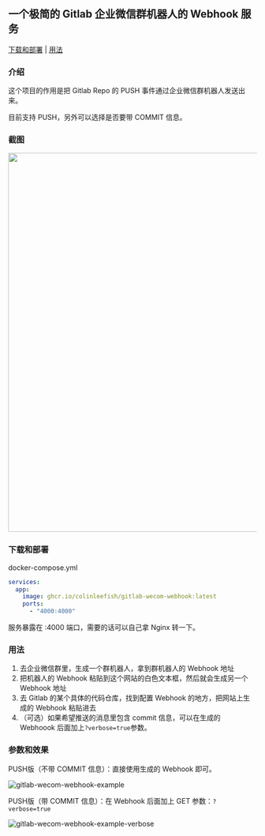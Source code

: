 ## 一个极简的 Gitlab 企业微信群机器人的 Webhook 服务

<a href="#下载和部署">下载和部署</a> | <a href="#用法">用法</a>

### 介绍

这个项目的作用是把 Gitlab Repo 的 PUSH 事件通过企业微信群机器人发送出来。

目前支持 PUSH，另外可以选择是否要带 COMMIT 信息。

### 截图

<img src="https://github.com/user-attachments/assets/d804b017-63c8-468b-9497-2c9fb8d788a0" style="width: 768px" />

### 下载和部署

docker-compose.yml
```docker-compose.yml
services:
  app:
    image: ghcr.io/colinleefish/gitlab-wecom-webhook:latest
    ports:
      - "4000:4000"
```

服务暴露在 :4000 端口，需要的话可以自己拿 Nginx 转一下。

### 用法

1. 去企业微信群里，生成一个群机器人，拿到群机器人的 Webhook 地址
2. 把机器人的 Webhook 粘贴到这个网站的白色文本框，然后就会生成另一个 Webhook 地址
3. 去 Gitlab 的某个具体的代码仓库，找到配置 Webhook 的地方，把网站上生成的 Webhook 粘贴进去
4. （可选）如果希望推送的消息里包含 commit 信息，可以在生成的 Webhoook 后面加上`?verbose=true`参数。

### 参数和效果

PUSH版（不带 COMMIT 信息）：直接使用生成的 Webhook 即可。

![gitlab-wecom-webhook-example](https://github.com/user-attachments/assets/2e0edcc8-aa60-4087-9db0-61a220bf3cf6)

PUSH版（带 COMMIT 信息）：在 Webhook 后面加上 GET 参数：`?verbose=true`

![gitlab-wecom-webhook-example-verbose](https://github.com/user-attachments/assets/db0e2a19-b96a-4903-a28a-f2f4499b15c8)
